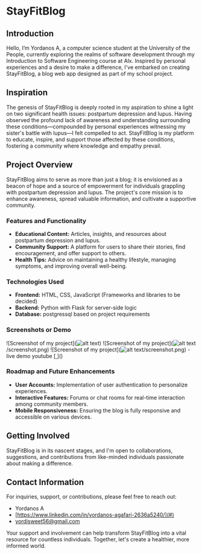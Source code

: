 # StayFitBlog

## Introduction

Hello, I’m Yordanos A, a computer science student at the University of the People, currently exploring the realms of software development through my Introduction to Software Engineering course at Alx. Inspired by personal experiences and a desire to make a difference, I've embarked on creating StayFitBlog, a blog web app designed as part of my school project.

## Inspiration

The genesis of StayFitBlog is deeply rooted in my aspiration to shine a light on two significant health issues: postpartum depression and lupus. Having observed the profound lack of awareness and understanding surrounding these conditions—compounded by personal experiences witnessing my sister's battle with lupus—I felt compelled to act. StayFitBlog is my platform to educate, inspire, and support those affected by these conditions, fostering a community where knowledge and empathy prevail.

## Project Overview

StayFitBlog aims to serve as more than just a blog; it is envisioned as a beacon of hope and a source of empowerment for individuals grappling with postpartum depression and lupus. The project's core mission is to enhance awareness, spread valuable information, and cultivate a supportive community.

### Features and Functionality

- **Educational Content:** Articles, insights, and resources about postpartum depression and lupus.
- **Community Support:** A platform for users to share their stories, find encouragement, and offer support to others.
- **Health Tips:** Advice on maintaining a healthy lifestyle, managing symptoms, and improving overall well-being.

### Technologies Used

- **Frontend:** HTML, CSS, JavaScript (Frameworks and libraries to be decided)
- **Backend:** Python with Flask for server-side logic
- **Database:** postgressql based on project requirements

### Screenshots or Demo

![Screenshot of my project](![alt text](<StayFitBlog/static/images/Screenshot 2024-03-20 at 11.11.38 AM.png>))
![Screenshot of my project](![alt text](<StayFitBlog/static/images/Screenshot 2024-03-20 at 11.12.55 AM.png>)/screenshot.png)
![Screenshot of my project](![alt text](StayFitBlog/static/images/7.png)/screenshot.png)
-live demo youtube
[[ ](https://youtu.be/RPPG62TFLMA?si=9EW5Bae0rpDe8NDP)]()

### Roadmap and Future Enhancements

- **User Accounts:** Implementation of user authentication to personalize experiences.
- **Interactive Features:** Forums or chat rooms for real-time interaction among community members.
- **Mobile Responsiveness:** Ensuring the blog is fully responsive and accessible on various devices.

## Getting Involved

StayFitBlog is in its nascent stages, and I'm open to collaborations, suggestions, and contributions from like-minded individuals passionate about making a difference.

## Contact Information

For inquiries, support, or contributions, please feel free to reach out:

- Yordanos A
- [https://www.linkedin.com/in/yordanos-agafari-2636a5240/](#)
- [yordisweet56@gmail.com](#)

Your support and involvement can help transform StayFitBlog into a vital resource for countless individuals. Together, let's create a healthier, more informed world.

